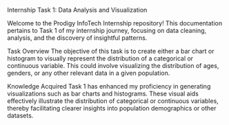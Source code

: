 Internship Task 1: Data Analysis and Visualization

Welcome to the Prodigy InfoTech Internship repository! This documentation pertains to Task 1 of my internship journey, focusing on data cleaning, analysis, and the discovery of insightful patterns.

Task Overview The objective of this task is to create either a bar chart or histogram to visually represent the distribution of a categorical or continuous variable. This could involve visualizing the distribution of ages, genders, or any other relevant data in a given population.

Knowledge Acquired Task 1 has enhanced my proficiency in generating visualizations such as bar charts and histograms. These visual aids effectively illustrate the distribution of categorical or continuous variables, thereby facilitating clearer insights into population demographics or other datasets.
